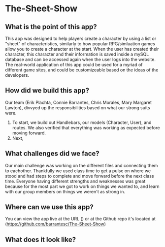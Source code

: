 # The-Sheet-Show

## What is the point of this app?
This app was designed to help players create a character by using a list or "sheet" of characteristics, similarly to how popular RPG/simluation games allow you to create a character at the start. When the user has created their character, this character and their information is saved inside a mySQL database and can be accessed again when the user logs into the website.
The real-world application of this app could be used for a myriad of different game sites, and could be customizeable based on the ideas of the developers.

## How did we build this app?
Our team (Erik Plachta, Connie Barrantes, Chris Morales, Mary Margaret Lawton), divvyed up the responsibilities based on what our strong suits were.
1. To start, we build out Handlebars, our models (Character, User), and routes. We also verified that everything was working as expected before moving forward.
2. Next, 

## What challenges did we face?
Our main challenge was working on the different files and connecting them to eachother. Thankfully we used class time to get a pulse on where we stood and had steps to complete and move forward before the next class time. Everyone having different strengths and weaknesses was great because for the most part we got to work on things we wanted to, and learn with our group members on things we weren't as strong in.

## Where can we use this app?
You can view the app live at the URL () or at the Github repo it's located at (https://github.com/barrantesc/The-Sheet-Show)

## What does it look like?
